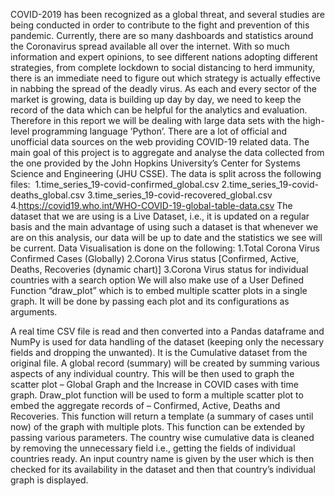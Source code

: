 COVID-2019 has been recognized as a global threat, and several studies are being conducted in order to contribute to the fight and prevention of this pandemic. Currently, there are so many dashboards and statistics around the Coronavirus spread available all over the internet. With so much information and expert opinions, to see different nations adopting different strategies, from complete lockdown to social distancing to herd immunity, there is an immediate need to figure out which strategy is actually effective in nabbing the spread of the deadly virus.
As each and every sector of the market is growing, data is building up day by day, we need
to keep the record of the data which can be helpful for the analytics and evaluation.
Therefore in this report we will be dealing with large data sets with the high-level programming language ’Python’. There are a lot of official and unofficial data sources on the web providing COVID-19 related data. The main goal of this project is to aggregate and analyse the data collected from the one provided by the John Hopkins University’s Center for Systems Science and Engineering (JHU CSSE).
The data is split across the following files: 
1.time_series_19-covid-confirmed_global.csv
2.time_series_19-covid-deaths_global.csv
3.time_series_19-covid-recovered_global.csv
4.https://covid19.who.int/WHO-COVID-19-global-table-data.csv
The dataset that we are using is a Live Dataset, i.e., it is updated on a regular basis and the main advantage of using such a dataset is that whenever we are on this analysis, our data will be up to date and the statistics we see will be current.
Data Visualisation is done on the following:
1.Total Corona Virus Confirmed Cases (Globally)
2.Corona Virus status [Confirmed, Active, Deaths, Recoveries (dynamic chart)]
3.Corona Virus status for individual countries with a search option
We will also make use of a User Defined Function “draw_plot” which is to embed multiple scatter plots in a single graph. It will be done by passing each plot and its configurations as arguments.


A real time CSV file is read and then converted into a Pandas dataframe and NumPy is used for data handling of the dataset (keeping only the necessary fields and dropping the unwanted). It is the Cumulative dataset from the original file.
A global record (summary) will be created by summing various aspects of any individual country. This will be then used to graph the scatter plot – Global Graph and the Increase in COVID cases with time graph.
Draw_plot function will be used to form a multiple scatter plot to embed the aggregate records of – Confirmed, Active, Deaths and Recoveries. This function will return a template (a summary of cases until now) of the graph with multiple plots. This function can be extended by passing various parameters.
The country wise cumulative data is cleaned by removing the unnecessary field i.e., getting the fields of individual countries ready. An input country name is given by the user which is then checked for its availability in the dataset and then that country’s individual graph is displayed.

